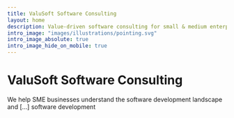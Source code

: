 ```yaml
---
title: ValuSoft Software Consulting
layout: home
description: Value-driven software consulting for small & medium enterprises
intro_image: "images/illustrations/pointing.svg"
intro_image_absolute: true
intro_image_hide_on_mobile: true
---
```


# ValuSoft Software Consulting

We help SME businesses understand the software development landscape and [...] software development
